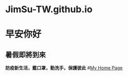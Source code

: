 # JimSu-TW.github.io
# 早安你好
## 暑假即將到來
**防疫新生活，戴口罩，勤洗手，保護彼此**
#[My Home Page](https://jimsu-tw.github.io/)
